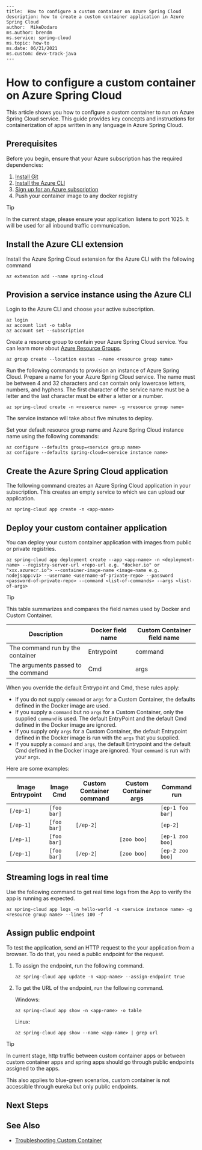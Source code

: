 ```
---
title:  How to configure a custom container on Azure Spring Cloud
description: how to create a custom container application in Azure Spring Cloud
author:  MikeDodaro
ms.author: brendm
ms.service: spring-cloud
ms.topic: how-to
ms.date: 06/21/2021
ms.custom: devx-track-java
---
```



# How to configure a custom container on Azure Spring Cloud

This article shows you how to configure a custom container to run on Azure Spring Cloud service.
This guide provides key concepts and instructions for containerization of apps written in any language in Azure Spring Cloud.



## Prerequisites

Before you begin, ensure that your Azure subscription has the required dependencies:

1. [Install Git](https://git-scm.com/)
4. [Install the Azure CLI](/cli/azure/install-azure-cli)
3. [Sign up for an Azure subscription](https://azure.microsoft.com/free/)
4. Push your container image to any docker registry



> [!TIP]
> In the current stage, please ensure your application listens to port 1025. It will be used for all inbound traffic communication.



## Install the Azure CLI extension

Install the Azure Spring Cloud extension for the Azure CLI with the following command

```azurecli
az extension add --name spring-cloud
```



## Provision a service instance using the Azure CLI

Login to the Azure CLI and choose your active subscription. 

```azurecli
az login
az account list -o table
az account set --subscription
```

Create a resource group to contain your Azure Spring Cloud service. You can learn more about [Azure Resource Groups](../azure-resource-manager/management/overview.md).

```azurecli
az group create --location eastus --name <resource group name>
```

Run the following commands to provision an instance of Azure Spring Cloud. Prepare a name for your Azure Spring Cloud service. The name must be between 4 and 32 characters and can contain only lowercase letters, numbers, and hyphens. The first character of the service name must be a letter and the last character must be either a letter or a number.

```azurecli
az spring-cloud create -n <resource name> -g <resource group name>
```

The service instance will take about five minutes to deploy.

Set your default resource group name and Azure Spring Cloud instance name using the following commands:

```azurecli
az configure --defaults group=<service group name>
az configure --defaults spring-cloud=<service instance name>
```



## Create the Azure Spring Cloud application

The following command creates an Azure Spring Cloud application in your subscription.  This creates an empty service to which we can upload our application.

```azurecli
az spring-cloud app create -n <app-name>
```



## Deploy your custom container application

You can deploy your custom container application with images from public or private registries. 

```azurecli
az spring-cloud app deployment create --app <app-name> -n <deployment-name> --registry-server-url <repo-url e.g. "docker.io" or "xxx.azurecr.io"> --container-image-name <image-name e.g. nodejsapp:v1> --username <username-of-private-repo> --password <password-of-private-repo> --command <list-of-commands> --args <list-of-args>

```



> [!TIP]
>
> This table summarizes and compares the field names used by Docker and Custom Container.
>
> | Description                         | Docker field name | Custom Container field name |
> | ----------------------------------- | ----------------- | --------------------------- |
> | The command run by the container    | Entrypoint        | command                     |
> | The arguments passed to the command | Cmd               | args                        |
>
> When you override the default Entrypoint and Cmd, these rules apply:
>
> - If you do not supply `command` or `args` for a Custom Container, the defaults defined in the Docker image are used.
> - If you supply a `command` but no `args` for a Custom Container, only the supplied `command` is used. The default EntryPoint and the default Cmd defined in the Docker image are ignored.
> - If you supply only `args` for a Custom Container, the default Entrypoint defined in the Docker image is run with the `args` that you supplied.
> - If you supply a `command` and `args`, the default Entrypoint and the default Cmd defined in the Docker image are ignored. Your `command` is run with your `args`.
>
> Here are some examples:
>
> | Image Entrypoint | Image Cmd   | Custom Container command | Custom Container args | Command run      |
> | ---------------- | ----------- | ------------------------ | --------------------- | ---------------- |
> | `[/ep-1]`        | `[foo bar]` | <not set>                | <not set>             | `[ep-1 foo bar]` |
> | `[/ep-1]`        | `[foo bar]` | `[/ep-2]`                | <not set>             | `[ep-2]`         |
> | `[/ep-1]`        | `[foo bar]` | <not set>                | `[zoo boo]`           | `[ep-1 zoo boo]` |
> | `[/ep-1]`        | `[foo bar]` | `[/ep-2]`                | `[zoo boo]`           | `[ep-2 zoo boo]` |



## Streaming logs in real time

Use the following command to get real time logs from the App to verify the app is running as expected.

```azurecli
az spring-cloud app logs -n hello-world -s <service instance name> -g <resource group name> --lines 100 -f
```

## Assign public endpoint

To test the application, send an HTTP request to the your application from a browser. To do that, you need a public endpoint for the request.

1. To assign the endpoint, run the following command.

   ```
   az spring-cloud app update -n <app-name> --assign-endpoint true
   ```

2. To get the URL of the endpoint, run the following command.

   Windows:

   ```azcli
   az spring-cloud app show -n <app-name> -o table
   ```

   Linux:

   ```azcli
   az spring-cloud app show --name <app-name> | grep url
   ```

> [!TIP]
>
> In current stage, http traffic between custom container apps or between custom container apps and spring apps should go through public endpoints assigned to the apps.
>
> This also applies to blue-green scenarios, custom container is not accessible through eureka but only public endpoints.





## Next Steps



## See Also

- [Troubleshooting Custom Container](./troubleshooting-custom-container-in-azure-spring-cloud.md)

